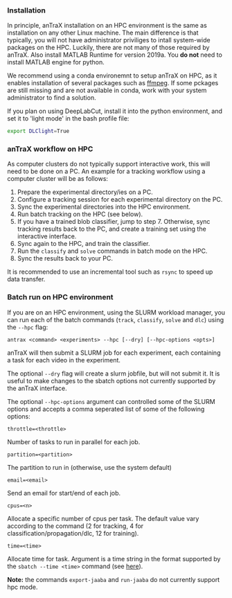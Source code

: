 ### Installation

In principle, anTraX installation on an HPC environment is the same as installation on any other Linux machine. The main difference is that typically, you will not have administrator priviliges to intall system-wide packages on the HPC. Luckily, there are not many of those required by anTraX. Also install MATLAB Runtime for version 2019a. You **do not** need to install MATLAB engine for python.

We recommend using a conda environemnt to setup anTraX on HPC, as it enables installation of several packages such as [ffmpeg](https://anaconda.org/conda-forge/ffmpeg). If some pckages are still missing and are not available in conda, work with your system administrator to find a solution.

If you plan on using DeepLabCut, install it into the python environment, and set it to 'light mode'  in  the bash profile file:

```bash
export DLClight=True 
```

### anTraX workflow on HPC

As computer clusters do not typically support interactive work, this will need to be done on a PC. An example for a tracking workflow using a computer cluster will be as follows:

1. Prepare the experimental directory/ies on a PC.
2. Configure a tracking session for each experimental directory on the PC. 
3. Sync the experimental directories into the HPC environment.
4. Run batch tracking on the HPC (see below).
5. If you have a trained blob classifier, jump to step 7. Otherwise, sync tracking results back to the PC, and create a training set using the interactive interface. 
6. Sync again to the HPC, and train the classifier. 
7. Run  the `classify` and `solve` commands in batch mode on the HPC.
8. Sync the results back to your PC.

It is recommended to use an incremental tool such as `rsync` to speed up data transfer. 

### Batch run on HPC environment 

If you are on an HPC environment, using the SLURM workload manager, you can run each of the batch commands (`track`, `classify`, `solve` and `dlc`) using the `--hpc` flag:

```console
antrax <command> <experiments> --hpc [--dry] [--hpc-options <opts>]
```

anTraX will then submit a SLURM job for each experiment, each containing a task for each video in the experiment. 

The optional `--dry` flag will create a slurm jobfile, but will not submit it. It is useful to make changes to the sbatch options not currently supported by the anTraX interface.

The optional `--hpc-options` argument can controlled some of the SLURM options and accepts a comma seperated list of some of the following options:

`throttle=<throttle>`

Number of tasks to run in parallel for each job.

`partition=<partition>`

The partition to run in (otherwise, use the system default)

`email=<email>`

Send an email for start/end of each job.

`cpus=<n>`

Allocate a specific number of cpus per task. The default value vary according to the command (2 for tracking, 4 for classification/propagation/dlc, 12 for training).

`time=<time>`

Allocate time for task. Argument is a time string in the format supported by the `sbatch --time <time>` command (see [here](https://slurm.schedmd.com/sbatch.html)).

**Note:** the commands `export-jaaba` and `run-jaaba`  do not currently support hpc mode.